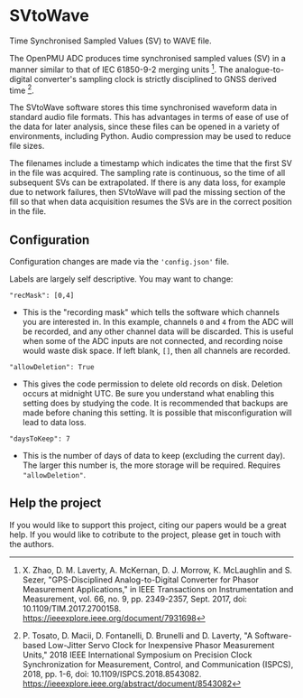 # SVtoWave
Time Synchronised Sampled Values (SV) to WAVE file.

The OpenPMU ADC produces time synchronised sampled values (SV) in a manner similar to that of IEC 61850-9-2 merging units [^1].  The analogue-to-digital converter's sampling clock is strictly disciplined to GNSS derived time [^2].

The SVtoWave software stores this time synchronised waveform data in standard audio file formats.  This has advantages in terms of ease of use of the data for later analysis, since these files can be opened in a variety of environments, including Python.  Audio compression may be used to reduce file sizes.

The filenames include a timestamp which indicates the time that the first SV in the file was acquired.  The sampling rate is continuous, so the time of all subsequent SVs can be extrapolated.  If there is any data loss, for example due to network failures, then SVtoWave will pad the missing section of the fill so that when data acquisition resumes the SVs are in the correct position in the file.

## Configuration

Configuration changes are made via the `'config.json'` file.

Labels are largely self descriptive.  You may want to change:

`"recMask": [0,4]`
-  This is the "recording mask" which tells the software which channels you are interested in.  In this example, channels `0` and `4` from the ADC will be recorded, and any other channel data will be discarded.  This is useful when some of the ADC inputs are not connected, and recording noise would waste disk space.  If left blank, `[]`, then all channels are recorded.

`"allowDeletion": True`
-  This gives the code permission to delete old records on disk.  Deletion occurs at midnight UTC.  Be sure you understand what enabling this setting does by studying the code.  It is recommended that backups are made before chaning this setting.  It is possible that misconfiguration will lead to data loss.

`"daysToKeep": 7`
-  This is the number of days of data to keep (excluding the current day).  The larger this number is, the more storage will be required.  Requires `"allowDeletion"`.

## Help the project

If you would like to support this project, citing our papers would be a great help.  If you would like to cotribute to the project, please get in touch with the authors.

[^1]: X. Zhao, D. M. Laverty, A. McKernan, D. J. Morrow, K. McLaughlin and S. Sezer, "GPS-Disciplined Analog-to-Digital Converter for Phasor Measurement Applications," in IEEE Transactions on Instrumentation and Measurement, vol. 66, no. 9, pp. 2349-2357, Sept. 2017, doi: 10.1109/TIM.2017.2700158. https://ieeexplore.ieee.org/document/7931698
[^2]: P. Tosato, D. Macii, D. Fontanelli, D. Brunelli and D. Laverty, "A Software-based Low-Jitter Servo Clock for Inexpensive Phasor Measurement Units," 2018 IEEE International Symposium on Precision Clock Synchronization for Measurement, Control, and Communication (ISPCS), 2018, pp. 1-6, doi: 10.1109/ISPCS.2018.8543082. https://ieeexplore.ieee.org/abstract/document/8543082
